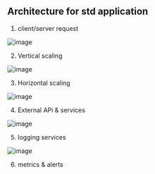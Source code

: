 ## Architecture for std application

1. client/server request

![image](https://user-images.githubusercontent.com/71604396/235223387-3edb09ff-7675-409f-b768-2197a6734905.png)

2. Vertical scaling

![image](https://user-images.githubusercontent.com/71604396/235224046-cead741d-4fd8-42f9-9dee-4ad1ff8c7bca.png)

3. Horizontal scaling

![image](https://user-images.githubusercontent.com/71604396/235225002-c9f365c3-e1f0-447d-a8c2-c3257aeb8de5.png)

4. External APi & services

![image](https://user-images.githubusercontent.com/71604396/235225570-e7f38aec-2487-4223-a3e0-ac7f8a9e4687.png)

5. logging services

![image](https://user-images.githubusercontent.com/71604396/235226515-75ee3c7b-71f5-48dd-a78d-ef0269922502.png)

6. metrics & alerts

